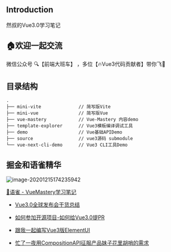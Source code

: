 ## Introduction

然叔的Vue3.0学习笔记

## 🏠欢迎一起交流
微信公众号 🔍【前端大班车】 ，多位【🔥Vue3代码贡献者】带你飞🚀

## 目录结构

```
.
├── mini-vite              // 简写版Vite
├── mini-vue               // 简写版Vue
├── vue-mastery            // Vue-Mastery 内容demo
├── template-explorer      // Vue3模板编译调试工具
├── demo                   // Vue基础APIDemo
├── source                 // vue3源码 submodule
└── vue-next-cli-demo      // Vue3 CLI工具Demo
```





## 掘金和语雀精华

![image-20201215174235942](https://gitee.com/josephxia/picgo/raw/master/juejin/image-20201215174235942.png)
		
[📖语雀  -  VueMastery学习笔记](https://www.yuque.com/nxtt7g/kompdt)



- [Vue3.0全球发布会干货总结](https://juejin.cn/post/6875236411349008398)
- [如何参加开源项目-如何给Vue3.0提PR](https://juejin.cn/post/6844904191744278542)
- [跟我一起编写Vue3版ElementUI](https://juejin.cn/post/6864462363039531022)

- [忙了一夜用CompositionAPI征服产品妹子花里胡哨的需求](https://juejin.cn/post/6891885484524437518)








